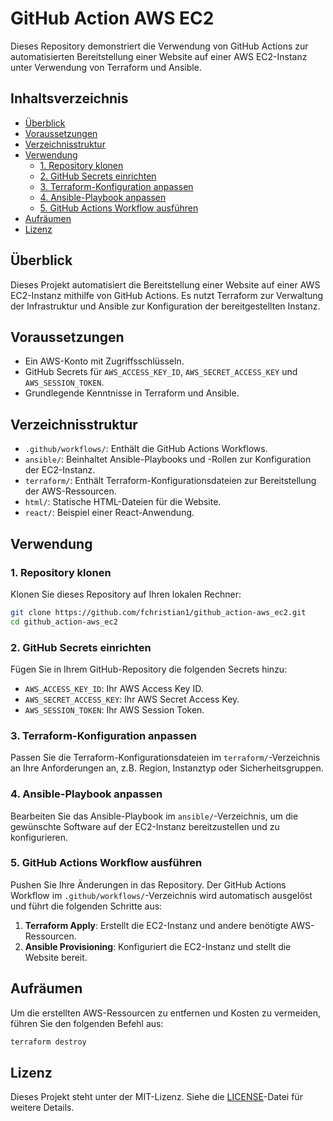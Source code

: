 # GitHub Action AWS EC2

Dieses Repository demonstriert die Verwendung von GitHub Actions zur automatisierten Bereitstellung einer Website auf einer AWS EC2-Instanz unter Verwendung von Terraform und Ansible.

## Inhaltsverzeichnis

- [Überblick](#überblick)
- [Voraussetzungen](#voraussetzungen)
- [Verzeichnisstruktur](#verzeichnisstruktur)
- [Verwendung](#verwendung)
  - [1. Repository klonen](#1-repository-klonen)
  - [2. GitHub Secrets einrichten](#2-github-secrets-einrichten)
  - [3. Terraform-Konfiguration anpassen](#3-terraform-konfiguration-anpassen)
  - [4. Ansible-Playbook anpassen](#4-ansible-playbook-anpassen)
  - [5. GitHub Actions Workflow ausführen](#5-github-actions-workflow-ausführen)
- [Aufräumen](#aufräumen)
- [Lizenz](#lizenz)

## Überblick

Dieses Projekt automatisiert die Bereitstellung einer Website auf einer AWS EC2-Instanz mithilfe von GitHub Actions. Es nutzt Terraform zur Verwaltung der Infrastruktur und Ansible zur Konfiguration der bereitgestellten Instanz.

## Voraussetzungen

- Ein AWS-Konto mit Zugriffsschlüsseln.
- GitHub Secrets für `AWS_ACCESS_KEY_ID`, `AWS_SECRET_ACCESS_KEY` und `AWS_SESSION_TOKEN`.
- Grundlegende Kenntnisse in Terraform und Ansible.

## Verzeichnisstruktur

- `.github/workflows/`: Enthält die GitHub Actions Workflows.
- `ansible/`: Beinhaltet Ansible-Playbooks und -Rollen zur Konfiguration der EC2-Instanz.
- `terraform/`: Enthält Terraform-Konfigurationsdateien zur Bereitstellung der AWS-Ressourcen.
- `html/`: Statische HTML-Dateien für die Website.
- `react/`: Beispiel einer React-Anwendung.

## Verwendung

### 1. Repository klonen

Klonen Sie dieses Repository auf Ihren lokalen Rechner:

```bash
git clone https://github.com/fchristian1/github_action-aws_ec2.git
cd github_action-aws_ec2
```

### 2. GitHub Secrets einrichten

Fügen Sie in Ihrem GitHub-Repository die folgenden Secrets hinzu:

- `AWS_ACCESS_KEY_ID`: Ihr AWS Access Key ID.
- `AWS_SECRET_ACCESS_KEY`: Ihr AWS Secret Access Key.
- `AWS_SESSION_TOKEN`: Ihr AWS Session Token.

### 3. Terraform-Konfiguration anpassen

Passen Sie die Terraform-Konfigurationsdateien im `terraform/`-Verzeichnis an Ihre Anforderungen an, z.B. Region, Instanztyp oder Sicherheitsgruppen.

### 4. Ansible-Playbook anpassen

Bearbeiten Sie das Ansible-Playbook im `ansible/`-Verzeichnis, um die gewünschte Software auf der EC2-Instanz bereitzustellen und zu konfigurieren.

### 5. GitHub Actions Workflow ausführen

Pushen Sie Ihre Änderungen in das Repository. Der GitHub Actions Workflow im `.github/workflows/`-Verzeichnis wird automatisch ausgelöst und führt die folgenden Schritte aus:

1. **Terraform Apply**: Erstellt die EC2-Instanz und andere benötigte AWS-Ressourcen.
2. **Ansible Provisioning**: Konfiguriert die EC2-Instanz und stellt die Website bereit.

## Aufräumen

Um die erstellten AWS-Ressourcen zu entfernen und Kosten zu vermeiden, führen Sie den folgenden Befehl aus:

```bash
terraform destroy
```

## Lizenz

Dieses Projekt steht unter der MIT-Lizenz. Siehe die [LICENSE](LICENSE)-Datei für weitere Details. 
